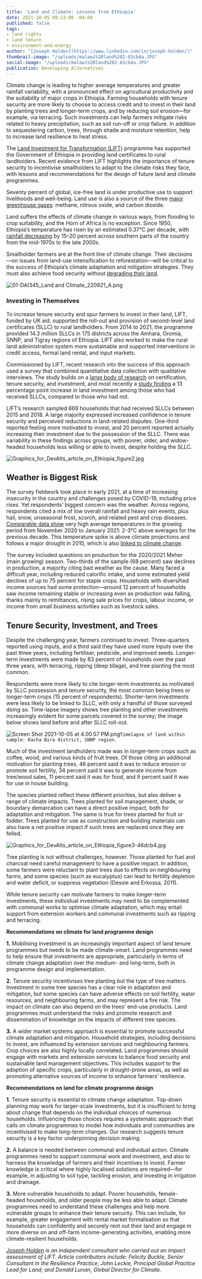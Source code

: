 ```yaml
---
title: 'Land and Climate: Lessons from Ethiopia'
date: 2021-10-05 08:13:00 -04:00
published: false
tags:
- land rights
- land tenure
- environment-and-energy
author: "[Joseph Holden](https://www.linkedin.com/in/joseph-holden/)"
thumbnail-image: "/uploads/malawi%20land%202-83cb4a.JPG"
social-image: "/uploads/malawi%20land%202-83cb4a.JPG"
publication: Developing Alternatives
---
```


Climate change is leading to higher average temperatures and greater rainfall variability, with a pronounced effect on agricultural productivity and the suitability of major crops in Ethiopia. Farming households with tenure security are more likely to choose to access credit and to invest in their land by planting trees and longer-term crops, and by reducing soil erosion—for example, via terracing. Such investments can help farmers mitigate risks related to heavy precipitation, such as soil run-off or crop failure. In addition to sequestering carbon, trees, through shade and moisture retention, help to increase land resilience to heat stress.

The [Land Investment for Transformation (LIFT)](https://www.dai.com/our-work/projects/ethiopia-land-investment-transformation-lift) programme has supported the Government of Ethiopia in providing land certificates to rural landholders. Recent evidence from LIFT highlights the importance of tenure security to incentivise smallholders to adapt to the climate risks they face, with lessons and recommendations for the design of future land and climate programmes.







Seventy percent of global, ice-free land is under productive use to support livelihoods and well-being. Land use is also a source of the three [major greenhouse gases](https://www.ipcc.ch/srccl/): methane, nitrous oxide, and carbon dioxide. 

Land suffers the effects of climate change in various ways, from flooding to crop suitability, and the Horn of Africa is no exception. Since 1950, Ethiopia’s temperature has risen by an estimated 0.37°C per decade, with [rainfall decreasing](https://www.usaid.gov/sites/default/files/documents/1860/A%20Climate%20Trend%20Analysis%20of%20Ethiopia.pdf) by 15–20 percent across southern parts of the country from the mid-1970s to the late 2000s.

Smallholder farmers are at the front line of climate change. Their decisions—on issues from land-use intensification to reforestation—will be critical to the success of Ethiopia’s climate adaptation and mitigation strategies. They must also achieve food security without [degrading their land](https://www.ipcc.ch/srccl/). 

![01-DAI345_Land and Climate_220921_A.png](/uploads/01-DAI345_Land%20and%20Climate_220921_A.png)
 
### Investing in Themselves

To increase tenure security and spur farmers to invest in their land, LIFT, funded by UK aid, supported the roll-out and provision of second-level land certificates (SLLC) to rural landholders. From 2014 to 2021, the programme provided 14.3 million SLLCs in 175 districts across the Amhara, Oromia, SNNP, and Tigray regions of Ethiopia. LIFT also worked to make the rural land administration system more sustainable and supported interventions in credit access, formal land rental, and input markets. 

Commissioned by LIFT, recent research into the success of this approach used a survey that combined quantitative data collection with qualitative interviews. The study builds on a [large body of research](https://www.tandfonline.com/doi/full/10.1080/19439342.2016.1160947) on certification, tenure security, and investment, and most recently a [study finding](https://ebrary.ifpri.org/digital/collection/p15738coll2/id/134083) a 13 percentage point increase in land investment among those who had received SLLCs, compared to those who had not. 

LIFT’s research sampled 669 households that had received SLLCs between 2015 and 2018. A large majority expressed increased confidence in tenure security and perceived reductions in land-related disputes. One-third reported feeling more motivated to invest, and 20 percent reported actually increasing their investment due to the possession of the SLLC. There was variability in these findings across groups, with poorer, older, and widow-headed households less willing or able to invest, despite holding the SLLC.

![Graphics_for_DevAlts_article_on_Ethiopia_figure2.jpg](/uploads/Graphics_for_DevAlts_article_on_Ethiopia_figure2.jpg)

## Weather is Biggest Risk

The survey fieldwork took place in early 2021, at a time of increasing insecurity in the country and challenges posed by COVID-19, including price rises. Yet respondents’ biggest concern was the weather. Across regions, respondents cited a mix of low overall rainfall and heavy rain events, plus hail, snow, unseasonal frost, scorch, and related pest and crop diseases. [Comparable data show](https://www.ncei.noaa.gov/products) very high average temperatures in the growing period from November 2020 to January 2021: 2-3°C above averages for the previous decade. This temperature spike is above climate projections and follows a major drought in 2015, which is also [linked to climate change](https://journals.ametsoc.org/view/journals/bams/97/12/bams-d-16-0167.1.xml).

The survey included questions on production for the 2020/2021 Meher (main growing) season. Two-thirds of the sample (68 percent) saw declines in production, a majority citing bad weather as the cause. Many faced a difficult year, including reduced calorific intake, and some estimated yield declines of up to 75 percent for staple crops. Households with diversified income sources had some protection—around 12 percent of households saw income remaining stable or increasing even as production was falling, thanks mainly to remittances, rising sale prices for crops, labour income, or income from small business activities such as livestock sales.

## Tenure Security, Investment, and Trees

Despite the challenging year, farmers continued to invest. Three-quarters reported using inputs, and a third said they have used more inputs over the past three years, including fertiliser, pesticide, and improved seeds. Longer-term investments were made by 83 percent of households over the past three years, with terracing, ripping (deep tillage), and tree planting the most common.

Respondents were more likely to cite longer-term investments as motivated by SLLC possession and tenure security, the most common being trees or longer-term crops (15 percent of respondents). Shorter-term investments were less likely to be linked to SLLC, with only a handful of those surveyed doing so. Time-lapse imagery shows tree planting and other investments increasingly evident for some parcels covered in the survey; the image below shows land before and after SLLC roll-out. 

![Screen Shot 2021-10-05 at 4.00.57 PM.png](/uploads/Screen%20Shot%202021-10-05%20at%204.00.57%20PM.png)`Timelapse of land within sample: Kacha Bira district, SNNP region.`

Much of the investment landholders made was in longer-term crops such as coffee, wood, and various kinds of fruit trees. Of those citing an additional motivation for planting trees, 46 percent said it was to reduce erosion or promote soil fertility, 34 percent said it was to generate income from tree/wood sales, 11 percent said it was for food, and 9 percent said it was for use in house building.

The species planted reflect these different priorities, but also deliver a range of climate impacts. Trees planted for soil management, shade, or boundary demarcation can have a direct positive impact, both for adaptation and mitigation. The same is true for trees planted for fruit or fodder. Trees planted for use as construction and building materials can also have a net positive impact if such trees are replaced once they are felled. 

![Graphics_for_DevAlts_article_on_Ethiopia_figure3-46dcb4.jpg](/uploads/Graphics_for_DevAlts_article_on_Ethiopia_figure3-46dcb4.jpg)

Tree planting is not without challenges, however. Those planted for fuel and charcoal need careful management to have a positive impact. In addition, some farmers were reluctant to plant trees due to effects on neighbouring farms, and some species (such as eucalyptus) can lead to fertility depletion and water deficit, or suppress vegetation (Dessie and Erkossa, 2011).

While tenure security can motivate farmers to make longer-term investments, these individual investments may need to be complemented with communal works to optimise climate adaptation, which may entail support from extension workers and communal investments such as ripping and terracing.

**Recommendations on climate for land programme design**

**1.** Mobilising investment is an increasingly important aspect of land tenure programmes but needs to be made climate-smart. Land programmes need to help ensure that investments are appropriate, particularly in terms of climate change adaptation over the medium- and long-term, both in programme design and implementation.

**2.** Tenure security incentivises tree planting but the type of tree matters. Investment in some tree species has a clear role in adaptation and mitigation, but some species can have adverse effects on soil fertility, water resources, and neighbouring farms, and may represent a fire risk. The impact on climate can also depend on the trees’ end-use products. Land programmes must understand the risks and promote research and dissemination of knowledge on the impacts of different tree species. 

**3.** A wider market systems approach is essential to promote successful climate adaptation and mitigation. Household strategies, including decisions to invest, are influenced by extension services and neighbouring farmers. Crop choices are also highly locally correlated. Land programmes should engage with markets and extension services to balance food security and sustainable land management objectives. This includes support to the adoption of specific crops, particularly in drought-prone areas, as well as promoting alternative sources of income to enhance farmers’ resilience.

**Recommendations on land for climate programme design**

**1.** Tenure security is essential to climate change adaptation. Top-down planning may work for larger-scale investments, but it is insufficient to bring about change that depends on the individual choices of numerous households. Influencing those choices requires a systematic approach that calls on climate programmes to model how individuals and communities are incentivised to make long-term changes. Our research suggests tenure security is a key factor underpinning decision making.

**2.** A balance is needed between communal and individual action. Climate programmes need to support communal work and investment, and also to harness the knowledge of farmers and their incentives to invest. Farmer knowledge is critical where highly localised solutions are required—for example, in adjusting to soil type, tackling erosion, and investing in irrigation and drainage.

**3.** More vulnerable households to adapt. Poorer households, female-headed households, and older people may be less able to adapt. Climate programmes need to understand these challenges and help more vulnerable groups to enhance their tenure security. This can include, for example, greater engagement with rental market formalisation so that households can confidently and securely rent out their land and engage in more diverse on and off-farm income-generating activities, enabling more climate-resilient households.

*[Joseph Holden](https://www.linkedin.com/in/joseph-holden/) is an independent consultant who carried out an impact assessment of LIFT. Article contributors include: Felicity Buckle, Senior Consultant in the Resilience Practice; John Leckie, Principal Global Practice Lead for Land; and Donald Lunan, Global Director for Climate.*